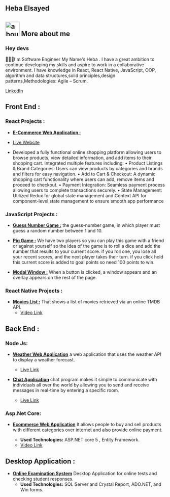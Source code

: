 ## Heba Elsayed 

## <img width="45" alt="about" src="https://raw.github.com/elizarov/elizarov/master/about.png"> More about me



### Hey devs

👨🏼‍💻I'm Software Engineer My Name's Heba . I have a great ambition to continue developing my skills and aspire to work in a collaborative environment. I have knowledge in React, React Native, JavaScript, OOP, algorithm and data structures,solid principles,design patterns,Methodologies: Agile – Scrum.

[LinkedIn](https://www.linkedin.com/in/heba-el-sayed/)

## Front End :
### React Projects :
  - [**E-Commerce Web Application :**](https://github.com/Heba-Elsayed-I/Online-Shopping) 
  - [Live Website](https://heba-elsayed-i.github.io/Online-Shopping/)

  - Developed a fully functional online shopping platform allowing users to browse products, view detailed information, and add items to their shopping cart. Integrated multiple features including:
•	Product Listings & Brand Categories: Users can view products by categories and brands and filters for easy navigation.
•	Add to Cart & Checkout: A dynamic shopping cart functionality where users can add, remove items and proceed to checkout.
•	Payment Integration: Seamless payment process allowing users to complete transactions securely.
•	State Management: Utilized Redux for global state management and Context API for component-level state management to ensure smooth app performance


### JavaScript Projects :

   - [**Guess Number Game :**](https://github.com/hebaelsayed1098/Guess-My-Number) the guess-number game, in which player must guess a random number between 1 and 10.

   - [**Pig Game :**](https://github.com/hebaelsayed1098/Modal-Javascript) We have two players so you can play this game with a friend or against yourself so the idea     of the game is to roll a dice and add the number that results to your current score. if you roll one, you lose all your recent scores, and the next player takes       their turn. if you click hold this current score is added to goal points so need 100 points to win.

  - [**Modal Window :**](https://github.com/hebaelsayed1098/Modal-Javascript) When a button is clicked, a window appears and an overlay appears on the rest of the page.

### React Native Projects :

  - [**Movies List :**](https://github.com/hebaelsayed1098/TMDB-APP-React-Native) That shows a list of movies retrieved via an online TMDB API.
    - [Video Link](https://drive.google.com/drive/u/0/folders/192GFa136Ie1Z1aIPHImJiE2WPLPVm_k6)

## Back End :

  ### Node Js:

  - [**Weather Web Application**](https://github.com/hebaelsayed1098/weather-app-node.js) a web application that uses the weather API to display a weather forecast.

    - [Live Link](https://h-weather-app.herokuapp.com/)

- [**Chat Application**](https://github.com/hebaelsayed1098/Chat-app-nodejs) chat program makes it simple to communicate with individuals all over the world by           allowing you to send and receive messages in real-time by entering a specific room.
   - [Live Link](https://example-app-chat-iti.herokuapp.com/)

### Asp.Net Core:

 - [**Ecommerce Web Application**](https://github.com/Omniakhalid/E-commerce-website) It allows people to buy and sell products with different categories over             internet and also provide online payment.

      - **Used Technologies:** ASP.NET core 5 , Entity Framework.
      - [Video Link](https://drive.google.com/drive/u/0/folders/1Q10bedJSEGcOX6KrdhnM76wUaTWFgVt3)

## Desktop Application :

- [**Online Examination System**](https://github.com/Omniakhalid/E-commerce-website) Desktop Application for online tests and checking student responses.
  - **Used Technologies:** SQL Server and Crystal Report, ADO.NET, and Win forms.
